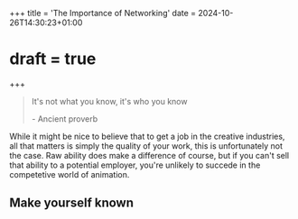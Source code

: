 +++
title = 'The Importance of Networking'
date = 2024-10-26T14:30:23+01:00
# draft = true
+++


> It's not what you know, it's who you know
>
> \- Ancient proverb

While it might be nice to believe that to get a job in the creative industries, all that matters is simply the quality of your work, this is unfortunately not the case. Raw ability does make a difference of course, but if you can't sell that ability to a potential employer, you're unlikely to succede in the competetive world of animation.

## Make yourself known

